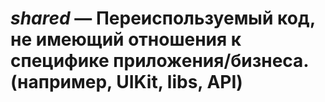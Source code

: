 # *shared* — Переиспользуемый код, не имеющий отношения к специфике приложения/бизнеса. (например, UIKit, libs, API)
